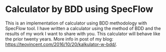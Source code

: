 # Calculator by BDD using SpecFlow
This is an implementation of calculator using BDD methodology with SpecFlow tool. I have written a calculator using the method of BDD and the results of my work I want to share with you. This calculator will behave like the prior twenty years. More info in post of my blog: https://teovincent.com/2016/10/20/kalkulator-w-bdd/.
